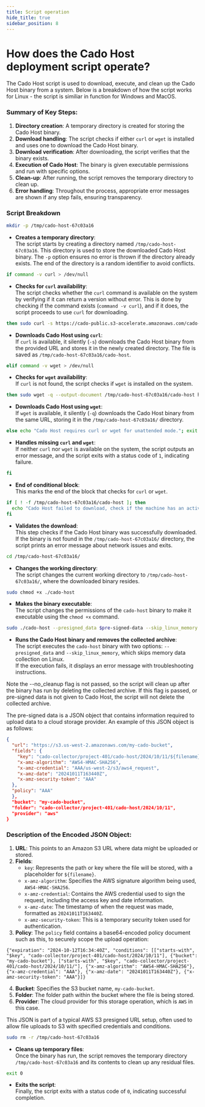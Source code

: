 ```yaml
---
title: Script operation
hide_title: true
sidebar_position: 8
---
```


# How does the Cado Host deployment script operate?

The Cado Host script is used to download, execute, and clean up the Cado Host binary from a system.
Below is a breakdown of how the script works for Linux - the script is similiar in function for Windows and MacOS.

### Summary of Key Steps:
1. **Directory creation**: A temporary directory is created for storing the Cado Host binary.
2. **Download handling**: The script checks if either `curl` or `wget` is installed and uses one to download the Cado Host binary.
3. **Download verification**: After downloading, the script verifies that the binary exists.
4. **Execution of Cado Host**: The binary is given executable permissions and run with specific options.
5. **Clean-up**: After running, the script removes the temporary directory to clean up.
6. **Error handling**: Throughout the process, appropriate error messages are shown if any step fails, ensuring transparency.


### Script Breakdown

```bash
mkdir -p /tmp/cado-host-67c03a16
```
- **Creates a temporary directory**:  
The script starts by creating a directory named `/tmp/cado-host-67c03a16`. This directory is used to store the downloaded Cado Host binary. The `-p` option ensures no error is thrown if the directory already exists.
The end of the directory is a random identifier to avoid conflicts.

```bash
if command -v curl > /dev/null
```
- **Checks for `curl` availability**:  
The script checks whether the `curl` command is available on the system by verifying if it can return a version without error. This is done by checking if the command exists (`command -v curl`), and if it does, the script proceeds to use `curl` for downloading.

```bash
then sudo curl -s https://cado-public.s3-accelerate.amazonaws.com/cado-host/$version/linux/cado-host --output /tmp/cado-host-67c03a16/cado-host
```
- **Downloads Cado Host using `curl`**:  
If `curl` is available, it silently (`-s`) downloads the Cado Host binary from the provided URL and stores it in the newly created directory. The file is saved as `/tmp/cado-host-67c03a16/cado-host`.

```bash
elif command -v wget > /dev/null
```
- **Checks for `wget` availability**:  
If `curl` is not found, the script checks if `wget` is installed on the system.

```bash
then sudo wget -q --output-document /tmp/cado-host-67c03a16/cado-host https://cado-public.s3-accelerate.amazonaws.com/cado-host/$version/linux/cado-host
```
- **Downloads Cado Host using `wget`**:  
If `wget` is available, it silently (`-q`) downloads the Cado Host binary from the same URL, storing it in the `/tmp/cado-host-67c03a16/` directory.

```bash
else echo "Cado Host requires curl or wget for unattended mode."; exit 1;
```
- **Handles missing `curl` and `wget`**:  
If neither `curl` nor `wget` is available on the system, the script outputs an error message, and the script exits with a status code of `1`, indicating failure.

```bash
fi
```
- **End of conditional block**:  
This marks the end of the block that checks for `curl` or `wget`.

```bash
if [ ! -f /tmp/cado-host-67c03a16/cado-host ]; then
  echo "Cado Host failed to download, check if the machine has an active network connection."; exit 1;
fi
```
- **Validates the download**:  
This step checks if the Cado Host binary was successfully downloaded. If the binary is not found in the `/tmp/cado-host-67c03a16/` directory, the script prints an error message about network issues and exits.

```bash
cd /tmp/cado-host-67c03a16/
```
- **Changes the working directory**:  
The script changes the current working directory to `/tmp/cado-host-67c03a16/`, where the downloaded binary resides.

```bash
sudo chmod +x ./cado-host
```
- **Makes the binary executable**:  
The script changes the permissions of the `cado-host` binary to make it executable using the `chmod +x` command.

```bash
sudo ./cado-host --presigned_data $pre-signed-data --skip_linux_memory || echo "Cado Host has failed. For troubleshooting steps, pass the --verbose and --no_cleanup flags, or visit https://docs.cadosecurity.com/cado-host/deploy#considerations, or contact support@cadosecurity.com."
```
- **Runs the Cado Host binary and removes the collected archive**:  
The script executes the `cado-host` binary with two options: `--presigned_data` and `--skip_linux_memory`, which skips memory data collection on Linux.  
If the execution fails, it displays an error message with troubleshooting instructions.

Note the --no_cleanup flag is not passed, so the script will clean up after the binary has run by deleting the collected archive.
If this flag is passed, or pre-signed data is not given to Cado Host, the script will not delete the collected archive.

The pre-signed data is a JSON object that contains information required to upload data to a cloud storage provider. An example of this JSON object is as follows:

```json
{
  "url": "https://s3.us-west-2.amazonaws.com/my-cado-bucket",
  "fields": {
    "key": "cado-collector/project-401/cado-host/2024/10/11/${filename}",
    "x-amz-algorithm": "AWS4-HMAC-SHA256",
    "x-amz-credential": "AAA/us-west-2/s3/aws4_request",
    "x-amz-date": "20241011T163440Z",
    "x-amz-security-token": "AAA"
  },
  "policy": "AAA"
  },
  "bucket": "my-cado-bucket",
  "folder": "cado-collector/project-401/cado-host/2024/10/11",
  "provider": "aws"
}
```

### Description of the Encoded JSON Object:
1. **URL**: This points to an Amazon S3 URL where data might be uploaded or stored.
2. **Fields**:
   - `key`: Represents the path or key where the file will be stored, with a placeholder for `${filename}`.
   - `x-amz-algorithm`: Specifies the AWS signature algorithm being used, `AWS4-HMAC-SHA256`.
   - `x-amz-credential`: Contains the AWS credential used to sign the request, including the access key and date information.
   - `x-amz-date`: The timestamp of when the request was made, formatted as `20241011T163440Z`.
   - `x-amz-security-token`: This is a temporary security token used for authentication.
3. **Policy**: The `policy` field contains a base64-encoded policy document such as this, to securely scope the upload operation:

```
{"expiration": "2024-10-12T16:34:40Z", "conditions": [["starts-with", "$key", "cado-collector/project-401/cado-host/2024/10/11"], {"bucket": "my-cado-bucket"}, ["starts-with", "$key", "cado-collector/project-401/cado-host/2024/10/11/"], {"x-amz-algorithm": "AWS4-HMAC-SHA256"}, {"x-amz-credential": "AAA"}, {"x-amz-date": "20241011T163440Z"}, {"x-amz-security-token": "AAA"}]}
```

4. **Bucket**: Specifies the S3 bucket name, `my-cado-bucket`.
5. **Folder**: The folder path within the bucket where the file is being stored.
6. **Provider**: The cloud provider for this storage operation, which is `AWS` in this case.

This JSON is part of a typical AWS S3 presigned URL setup, often used to allow file uploads to S3 with specified credentials and conditions.

```bash
sudo rm -r /tmp/cado-host-67c03a16
```
- **Cleans up temporary files**:  
Once the binary has run, the script removes the temporary directory `/tmp/cado-host-67c03a16` and its contents to clean up any residual files.

```bash
exit 0
```
- **Exits the script**:  
Finally, the script exits with a status code of `0`, indicating successful completion.
